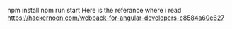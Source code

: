 npm install
npm run start
Here is the referance where i read
https://hackernoon.com/webpack-for-angular-developers-c8584a60e627